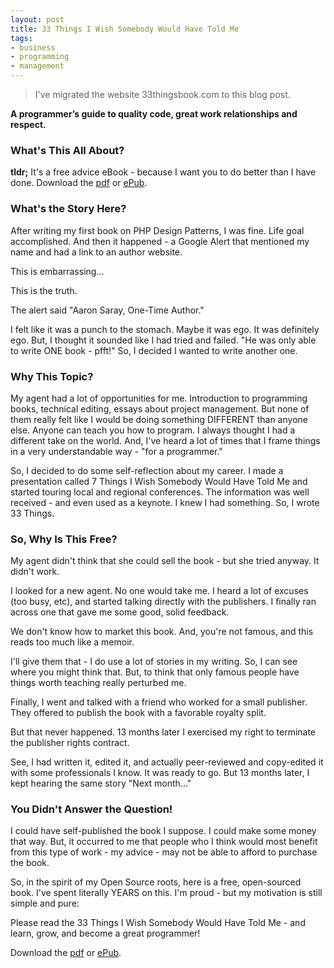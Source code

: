 ```yaml
---
layout: post
title: 33 Things I Wish Somebody Would Have Told Me
tags:
- business
- programming
- management
---
```

> I've migrated the website 33thingsbook.com to this blog post.

**A programmer’s guide to quality code, great work relationships and respect.**

### What's This All About?
**tldr;** It's a free advice eBook - because I want you to do better than I have done.  Download the [pdf](/uploads/2017/33%20Things%20I%20Wish%20Somebody%20Would%20Have%20Told%20Me.pdf) or [ePub](/uploads/2017/33%20Things%20I%20Wish%20Somebody%20Would%20Have%20Told%20Me.epub).

### What's the Story Here?

After writing my first book on PHP Design Patterns, I was fine. Life goal accomplished. And then it happened - a Google Alert that mentioned my name and had a link to an author website.

This is embarrassing...

This is the truth.

The alert said "Aaron Saray, One-Time Author."

I felt like it was a punch to the stomach. Maybe it was ego. It was definitely ego. But, I thought it sounded like I had tried and failed. "He was only able to write ONE book - pfft!" So, I decided I wanted to write another one.

### Why This Topic?

My agent had a lot of opportunities for me. Introduction to programming books, technical editing, essays about project management. But none of them really felt like I would be doing something DIFFERENT than anyone else. Anyone can teach you how to program. I always thought I had a different take on the world. And, I've heard a lot of times that I frame things in a very understandable way - "for a programmer."

So, I decided to do some self-reflection about my career. I made a presentation called 7 Things I Wish Somebody Would Have Told Me and started touring local and regional conferences. The information was well received - and even used as a keynote. I knew I had something. So, I wrote 33 Things.

### So, Why Is This Free?

My agent didn't think that she could sell the book - but she tried anyway. It didn't work.

I looked for a new agent. No one would take me. I heard a lot of excuses (too busy, etc), and started talking directly with the publishers. I finally ran across one that gave me some good, solid feedback.

We don't know how to market this book. And, you're not famous, and this reads too much like a memoir.

I'll give them that - I do use a lot of stories in my writing. So, I can see where you might think that. But, to think that only famous people have things worth teaching really perturbed me.

Finally, I went and talked with a friend who worked for a small publisher. They offered to publish the book with a favorable royalty split.

But that never happened. 13 months later I exercised my right to terminate the publisher rights contract.

See, I had written it, edited it, and actually peer-reviewed and copy-edited it with some professionals I know. It was ready to go. But 13 months later, I kept hearing the same story "Next month..."

### You Didn't Answer the Question!

I could have self-published the book I suppose. I could make some money that way. But, it occurred to me that people who I think would most benefit from this type of work - my advice - may not be able to afford to purchase the book.

So, in the spirit of my Open Source roots, here is a free, open-sourced book. I've spent literally YEARS on this. I'm proud - but my motivation is still simple and pure:

Please read the 33 Things I Wish Somebody Would Have Told Me - and learn, grow, and become a great programmer!

Download the [pdf](/uploads/2017/33%20Things%20I%20Wish%20Somebody%20Would%20Have%20Told%20Me.pdf) or [ePub](/uploads/2017/33%20Things%20I%20Wish%20Somebody%20Would%20Have%20Told%20Me.epub).